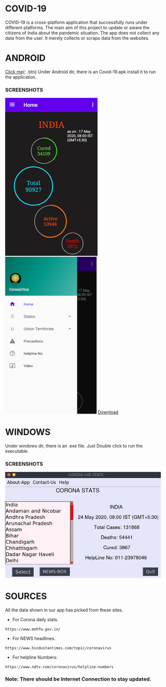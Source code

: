 # COVID-19
COVID-19 is a cross-platform application that successfully runs under different platforms. The main aim of this project to update or aware the citizens of India about the pandemic situation. The app does not collect any data from the user. It merely collects or scraps data from the websites.

# ANDROID 

[Click me](http://www.google.com){: .btn}
Under Android dir, there is an Covid-19.apk install it to run the application.
### SCREENSHOTS
![](/Android/Preview/home.png)
![](/Android/Preview/drawer.png)
<a href="/Dusty-Sec/COVID-19/raw/master/Android/Covid-19.apk">Download</a>
# WINDOWS
Under windows dir, there is an .exe file. Just Double click to run the executable.
### SCREENSHOTS
![](/windows/Screenshots/home.png)


# SOURCES
All the data shown in our app has picked from these sites.

* For Corona daily stats.
```
https://www.mohfw.gov.in/

```
* For NEWS headlines.
```
https://www.hindustantimes.com/topic/coronavirus

```
* For helpline Numbers:
```
https://www.ndtv.com/coronavirus/helpline-numbers

```
### Note: There should be Internet Connection to stay updated.
